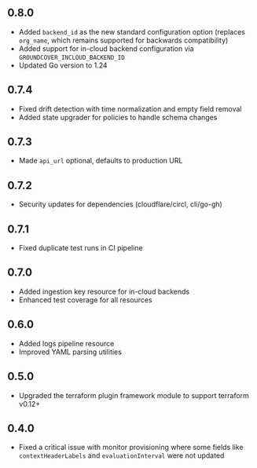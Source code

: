 ## 0.8.0

* Added `backend_id` as the new standard configuration option (replaces `org_name`, which remains supported for backwards compatibility)
* Added support for in-cloud backend configuration via `GROUNDCOVER_INCLOUD_BACKEND_ID`
* Updated Go version to 1.24

## 0.7.4

* Fixed drift detection with time normalization and empty field removal
* Added state upgrader for policies to handle schema changes

## 0.7.3

* Made `api_url` optional, defaults to production URL

## 0.7.2

* Security updates for dependencies (cloudflare/circl, cli/go-gh)

## 0.7.1

* Fixed duplicate test runs in CI pipeline

## 0.7.0

* Added ingestion key resource for in-cloud backends
* Enhanced test coverage for all resources

## 0.6.0

* Added logs pipeline resource
* Improved YAML parsing utilities

## 0.5.0

* Upgraded the terraform plugin framework module to support terraform v0.12+

## 0.4.0

* Fixed a critical issue with monitor provisioning where some fields like `contextHeaderLabels` and `evaluationInterval` were not updated
